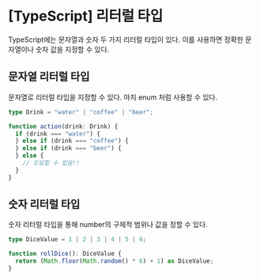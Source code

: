 # [TypeScript] 리터럴 타입

TypeScript에는 문자열과 숫자 두 가지 리터럴 타입이 있다. 이를 사용하면 정확한 문자열이나 숫자 값을 지정할 수 있다.

## 문자열 리터럴 타입

문자열로 리터럴 타입을 지정할 수 있다. 마치 enum 처럼 사용할 수 있다.

```typescript
type Drink = "water" | "coffee" | "beer";

function action(drink: Drink) {
  if (drink === "water") {
  } else if (drink === "coffee") {
  } else if (drink === "beer") {
  } else {
    // 도달할 수 없음!!
  }
}
```

## 숫자 리터럴 타입

숫자 리터럴 타입을 통해 number의 구체적 범위나 값을 정할 수 있다.

```typescript
type DiceValue = 1 | 2 | 3 | 4 | 5 | 6;

function rollDice(): DiceValue {
  return (Math.floor(Math.random() * 6) + 1) as DiceValue;
}
```
